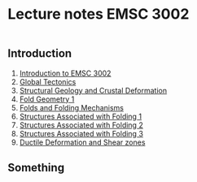 # Lecture notes EMSC 3002

```{tableofcontents}
```

## Introduction

  1. [Introduction to EMSC 3002](Lecture-1-Introduction)
  1. [Global Tectonics](Lecture-1.1-PlateTectonics)
  1. [Structural Geology and Crustal Deformation](Lecture-Structural-Geology-And-Crustal-Deformation)
  1. [Fold Geometry 1](Lecture-Fold-Geometry-1)
  1. [Folds and Folding Mechanisms](Lecture-Folds-and-Folding-Mechanisms)
  1. [Structures Associated with Folding 1](Lecture-Structures-Associated-with-Folding-1)
  1. [Structures Associated with Folding 2](Lecture-Structures-Associated-with-Folding-2)
  1. [Structures Associated with Folding 3](Lecture-Structures-Associated-with-Folding-3)
  1. [Ductile Deformation and Shear zones](Lecture-Shear_zones)

## Something

  <!-- - [2](Lecture_example_2) has a bit of information about the `reveal-md` slides  -->
